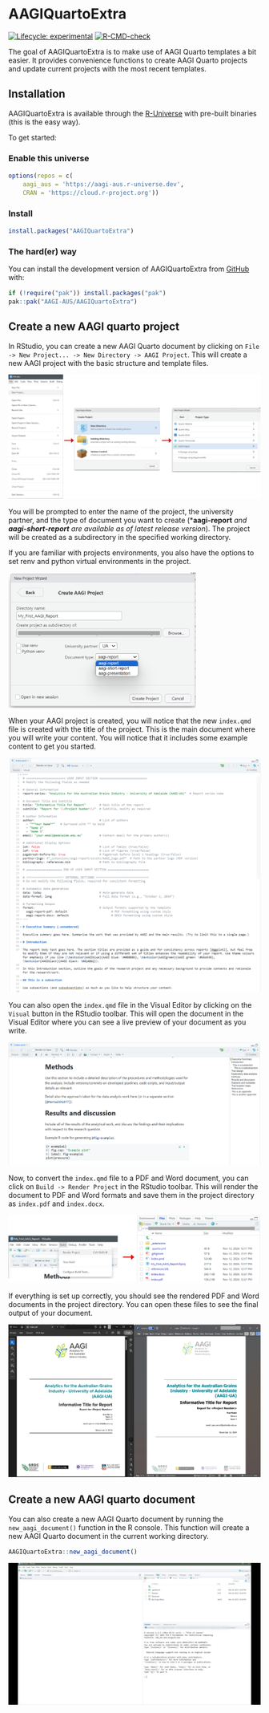 
<!-- README.md is generated from README.Rmd. Please edit that file -->

# AAGIQuartoExtra

<!-- badges: start -->

[![Lifecycle:
experimental](https://img.shields.io/badge/lifecycle-experimental-orange.svg)](https://lifecycle.r-lib.org/articles/stages.html#experimental)
[![R-CMD-check](https://github.com/AAGI-AUS/AAGIQuartoExtra/actions/workflows/R-CMD-check.yaml/badge.svg)](https://github.com/AAGI-AUS/AAGIQuartoExtra/actions/workflows/R-CMD-check.yaml)

<!-- badges: end -->

The goal of AAGIQuartoExtra is to make use of AAGI Quarto templates a
bit easier. It provides convenience functions to create AAGI Quarto
projects and update current projects with the most recent templates.

## Installation

AAGIQuartoExtra is available through the
[R-Universe](https://r-universe.dev/search) with pre-built binaries
(this is the easy way).

To get started:

### Enable this universe

``` r
options(repos = c(
    aagi_aus = 'https://aagi-aus.r-universe.dev',
    CRAN = 'https://cloud.r-project.org'))
```

### Install

``` r
install.packages("AAGIQuartoExtra")
```

### The hard(er) way

You can install the development version of AAGIQuartoExtra from
[GitHub](https://github.com/) with:

``` r
if (!require("pak")) install.packages("pak")
pak::pak("AAGI-AUS/AAGIQuartoExtra")
```

## Create a new AAGI quarto project

In RStudio, you can create a new AAGI Quarto document by clicking on
`File -> New Project... -> New Directory -> AAGI Project`. This will
create a new AAGI project with the basic structure and template files.

![](man/figures/create_project_step1.png)

You will be prompted to enter the name of the project, the university
partner, and the type of document you want to create (\***aagi-report**
*and **aagi-short-report** are available as of latest release version*).
The project will be created as a subdirectory in the specified working
directory.

If you are familiar with projects environments, you also have the
options to set renv and python virtual environments in the project.

<img src="man/figures/create_project_step2.png" width="374" />

When your AAGI project is created, you will notice that the new
`index.qmd` file is created with the title of the project. This is the
main document where you will write your content. You will notice that it
includes some example content to get you started.

![](man/figures/create_project_step3.png)

You can also open the `index.qmd` file in the Visual Editor by clicking
on the `Visual` button in the RStudio toolbar. This will open the
document in the Visual Editor where you can see a live preview of your
document as you write.

![](man/figures/create_project_step4.png)

Now, to convert the `index.qmd` file to a PDF and Word document, you can
click on `Build -> Render Project` in the RStudio toolbar. This will
render the document to PDF and Word formats and save them in the project
directory as `index.pdf` and `index.docx`.

![](man/figures/create_project_step5.png)

If everything is set up correctly, you should see the rendered PDF and
Word documents in the project directory. You can open these files to see
the final output of your document.

![](man/figures/create_project_step6.png)

## Create a new AAGI quarto document

You can also create a new AAGI Quarto document by running the
`new_aagi_document()` function in the R console. This function will
create a new AAGI Quarto document in the current working directory.

``` r
AAGIQuartoExtra::new_aagi_document()
```

<p align="center">

<img src="man/figures/recording_new_aagi_document.gif" alt="Video">
</p>
